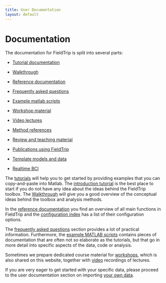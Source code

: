 ```yaml
---
title: User Documentation
layout: default
---
```


# Documentation

The documentation for FieldTrip is split into several parts:

* [Tutorial documentation](/tutorial)
* [Walkthrough](/walkthrough)
* [Reference documentation](/reference)
* [Frequently asked questions](/faq)
* [Example matlab scripts](/example)

* [Workshop material](/workshop)
* [Video lectures](/video)

* [Method references](/references_to_implemented_methods)
* [Review and teaching material](/references_to_review_papers_and_teaching_material)
* [Publications using FieldTrip](/publications)

* [Template models and data](/template)
* [Realtime BCI](/development/realtime)

 The [tutorials](/tutorial) will help you to get started by providing examples that you can copy-and-paste into Matlab. The [introduction tutorial](/tutorial/introduction) is the best place to start if you do not have any idea about the ideas behind the FieldTrip toolbox. The [Walkthrough](/walkthrough) will give you a good overview of the conceptual ideas behind the toolbox and analysis methods.

In the [reference documentation](/reference/) you find an overview of all main functions in FieldTrip and the [configuration index](/reference/configuration) has a list of their configuration options.

The [frequently asked questions](/faq) section provides a lot of practical information. Furthermore, the [example MATLAB scripts](/example) contains pieces of documentation that are often not so elaborate as the tutorials, but that go in more detail into specific aspects of the data, code or analysis.

Sometimes we prepare dedicated course material for [workshops](/workshop), which is also shared on this website, together with [video](/video) recordings of lectures.

If you are very eager to get started with your specific data, please proceed to the user documentation section on importing [your own data](/reading_data).
